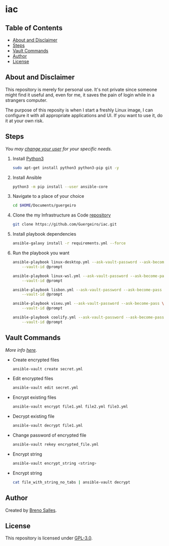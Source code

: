 # iac

## Table of Contents

- [About and Disclaimer](#about-and-disclaimer)
- [Steps](#steps)
- [Vault Commands](#vault-commands)
- [Author](#author)
- [License](#license)

## About and Disclaimer

This repository is merely for personal use. It's not private since someone might
find it useful and, even for me, it saves the pain of login while in a strangers
computer.

The purpose of this reposity is when I start a freshly Linux image, I can
configure it with all appropriate applications and UI. If you want to use it, do
it at your own risk.

## Steps

_You may [change your user](./group_vars/all/vars.yml) for your specific needs._

1. Install [Python3](https://www.python.org/)

   ```bash
   sudo apt-get install python3 python3-pip git -y
   ```

2. Install Ansible

   ```bash --target
   python3 -m pip install --user ansible-core
   ```

3. Navigate to a place of your choice

   ```bash
   cd $HOME/Documents/guergeiro
   ```

4. Clone the my Infrastructure as Code
   [repository](https://github.com/guergeiro/iac)

   ```bash
   git clone https://github.com/Guergeiro/iac.git
   ```

5. Install playbook dependencies

   ```bash
   ansible-galaxy install -r requirements.yml --force
   ```

6. Run the playbook you want

   ```bash
   ansible-playbook linux-desktop.yml --ask-vault-password --ask-become-pass \
       --vault-id @prompt
   ```

   ```bash
   ansible-playbook linux-wsl.yml --ask-vault-password --ask-become-pass \
       --vault-id @prompt
   ```

   ```bash
   ansible-playbook lisbon.yml --ask-vault-password --ask-become-pass \
       --vault-id @prompt
   ```

   ```bash
   ansible-playbook viseu.yml --ask-vault-password --ask-become-pass \
       --vault-id @prompt
   ```

   ```bash
   ansible-playbook coolify.yml --ask-vault-password --ask-become-pass \
       --vault-id @prompt
   ```

## Vault Commands

_More info
[here](https://www.golinuxcloud.com/ansible-vault-example-encrypt-string-playbook/)._

- Create encrypted files

  ```bash
  ansible-vault create secret.yml
  ```

- Edit encrypted files

  ```bash
  ansible-vault edit secret.yml
  ```

- Encrypt existing files

  ```bash
  ansible-vault encrypt file1.yml file2.yml file3.yml
  ```

- Decrypt existing file

  ```bash
  ansible-vault decrypt file1.yml
  ```

- Change password of encrypted file

  ```bash
  ansible-vault rekey encrypted_file.yml
  ```

- Encrypt string

  ```bash
  ansible-vault encrypt_string <string>
  ```

- Encrypt string

  ```bash
  cat file_with_string_no_tabs | ansible-vault decrypt
  ```

## Author

Created by [Breno Salles](https://brenosalles.com).

## License

This repository is licensed under [GPL-3.0](./LICENSE).
